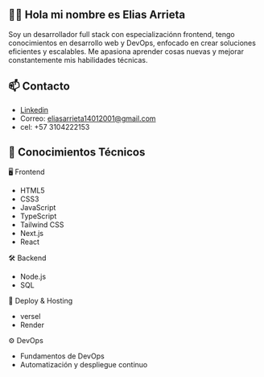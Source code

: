## ✌🏼 Hola mi nombre es Elias Arrieta

Soy un desarrollador full stack con especializaciónn frontend, tengo conocimientos en desarrollo web y DevOps, enfocado en crear soluciones eficientes y escalables. Me apasiona aprender cosas nuevas y mejorar constantemente mis habilidades técnicas.

## 📫 Contacto

- [Linkedin](https://www.linkedin.com/in/elias-arrieta-b15aa81b9/)
- Correo: eliasarrieta14012001@gmail.com
- cel: +57 3104222153

## 🧠 Conocimientos Técnicos

🖥️ Frontend

- HTML5
- CSS3
- JavaScript
- TypeScript
- Tailwind CSS
- Next.js
- React

🛠️ Backend

- Node.js
- SQL

🚀 Deploy & Hosting

- versel
- Render

⚙️ DevOps

- Fundamentos de DevOps
- Automatización y despliegue continuo
